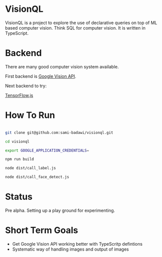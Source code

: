 # VisionQL #

VisionQL is a project to explore the use of declarative queries on top of ML based computer vision. Think SQL for computer vision. It is written in TypeScript.

# Backend #

There are many good computer vision system available.

First backend is [Google Vision API](https://cloud.google.com/vision/).

Next backend to try:

[TensorFlow.js](https://js.tensorflow.org/)

# How To Run #

``` bash

git clone git@github.com:sami-badawi/visionql.git

cd visionql

export GOOGLE_APPLICATION_CREDENTIALS=

npm run build

node dist/call_label.js 

node dist/call_face_detect.js

```

# Status #

Pre alpha.
Setting up a play ground for experimenting.

# Short Term Goals #

* Get Google Vision API working better with TypeScritp defintions
* Systematic way of handling images and output of images
